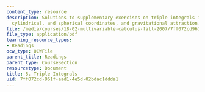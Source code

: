 ```yaml
---
content_type: resource
description: Solutions to supplementary exercises on triple integrals in rectangular,
  cylindrical, and spherical coordinates, and gravitational attraction.
file: /media/courses/18-02-multivariable-calculus-fall-2007/7ff072cd961faad14e5d02bdac1ddda1_tripl_intgrl_sol.pdf
file_type: application/pdf
learning_resource_types:
- Readings
ocw_type: OCWFile
parent_title: Readings
parent_type: CourseSection
resourcetype: Document
title: 5. Triple Integrals
uid: 7ff072cd-961f-aad1-4e5d-02bdac1ddda1
---
```

